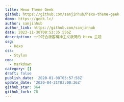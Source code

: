```yaml
---
title: Hexo Theme Geek
github: https://github.com/sanjinhub/hexo-theme-geek
demo: https://geek.lc/
author: sanjinhub
author_link: https://github.com/sanjinhub
date: 2023-11-30T08:53:35.556Z
description: 一个符合极客精神主义极简的 Hexo 主题
ssg:
  - Hexo
css:
  - Stylus
cms:
  - Markdown
category: []
draft: false
publish_date: '2020-01-08T03:57:58Z'
update_date: '2020-04-21T03:00:26Z'
github_star: 364
github_fork: 70
---
```

